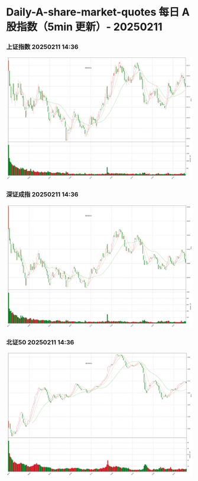 
# Daily-A-share-market-quotes 每日 A 股指数（5min 更新）- 20250211

### 上证指数 20250211 14:36
![](./fig/2025/2/20250211-sh000001.png)

### 深证成指 20250211 14:36
![](./fig/2025/2/20250211-sz399001.png)

### 北证50 20250211 14:36
![](./fig/2025/2/20250211-bj899050.png)

